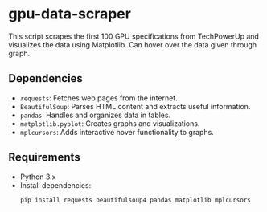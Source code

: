 # gpu-data-scraper

This script scrapes the first 100 GPU specifications from TechPowerUp and visualizes the data using Matplotlib. Can hover over the data given through graph.

## Dependencies
- `requests`: Fetches web pages from the internet.
- `BeautifulSoup`: Parses HTML content and extracts useful information.
- `pandas`: Handles and organizes data in tables.
- `matplotlib.pyplot`: Creates graphs and visualizations.
- `mplcursors`: Adds interactive hover functionality to graphs.


## Requirements
- Python 3.x
- Install dependencies:
  ```bash
  pip install requests beautifulsoup4 pandas matplotlib mplcursors

